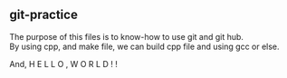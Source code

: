 ## git-practice

The purpose of this files is to know-how to use git and git hub.<br>
By using cpp, and make file, we can build cpp file and using gcc or else.

And, H E L L O , W O R L D ! !
